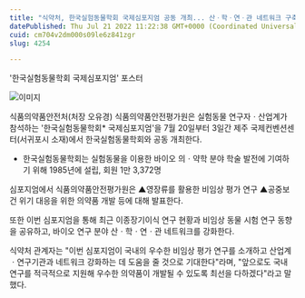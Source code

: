```yaml
---
title: "식약처, 한국실험동물학회 국제심포지엄 공동 개최... 산ㆍ학ㆍ연ㆍ관 네트워크 구축"
datePublished: Thu Jul 21 2022 11:22:38 GMT+0000 (Coordinated Universal Time)
cuid: cm704v2dm000s09le6z841zgr
slug: 4254

---
```



'한국실험동물학회 국제심포지엄' 포스터

![이미지](https://blog.kakaocdn.net/dn/cVrAhU/btrHN39BI3g/GDMEhBSEpBGYk59qU8If3k/img.jpg)

식품의약품안전처(처장 오유경) 식품의약품안전평가원은 실험동물 연구자ㆍ산업계가 참석하는 '한국실험동물학회* 국제심포지엄'을 7월 20일부터 3일간 제주 국제컨벤션센터(서귀포시 소재)에서 한국실험동물학회와 공동 개최한다.

* 한국실험동물학회는 실험동물을 이용한 바이오 의ㆍ약학 분야 학술 발전에 기여하기 위해 1985년에 설립, 회원 1만 3,372명

심포지엄에서 식품의약품안전평가원은 ▲영장류를 활용한 비임상 평가 연구 ▲공중보건 위기 대응을 위한 의약품 개발 등에 대해 발표한다.

또한 이번 심포지엄을 통해 최근 이종장기이식 연구 현황과 비임상 동물 시험 연구 동향을 공유하고, 바이오 연구 분야 산ㆍ학ㆍ연ㆍ관 네트워크를 강화한다.

식약처 관계자는 "이번 심포지엄이 국내의 우수한 비임상 평가 연구를 소개하고 산업계ㆍ연구기관과 네트워크 강화하는 데 도움을 줄 것으로 기대한다"라며, "앞으로도 국내 연구를 적극적으로 지원해 우수한 의약품이 개발될 수 있도록 최선을 다하겠다"라고 말했다.